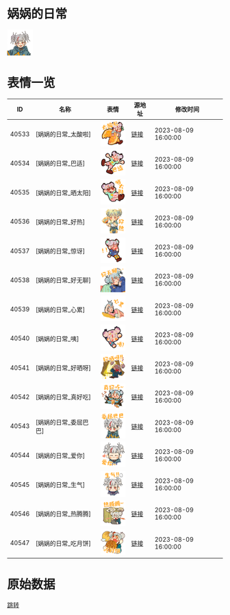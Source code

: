 # 娲娲的日常

<img src="./cover.png" height="60" alt="cover" />

# 表情一览

|ID|名称|表情|源地址|修改时间|
|----|----|----|----|----|
|40533|[娲娲的日常_太酸啦]|<img src="./pic/040533_%5B娲娲的日常_太酸啦%5D.png" height="60" alt="太酸啦"/>|[链接](https://i0.hdslb.com/bfs/garb/ab3068d662f195c5551d584a0b451b9584dbbe81.png)|2023-08-09 16:00:00|
|40534|[娲娲的日常_巴适]|<img src="./pic/040534_%5B娲娲的日常_巴适%5D.png" height="60" alt="巴适"/>|[链接](https://i0.hdslb.com/bfs/garb/cc92de994ab0249e8ff1997ffc8f21dc85ce81c7.png)|2023-08-09 16:00:00|
|40535|[娲娲的日常_晒太阳]|<img src="./pic/040535_%5B娲娲的日常_晒太阳%5D.png" height="60" alt="晒太阳"/>|[链接](https://i0.hdslb.com/bfs/garb/78720da016b15391baf7f6abca6b7ce7e434ab1d.png)|2023-08-09 16:00:00|
|40536|[娲娲的日常_好热]|<img src="./pic/040536_%5B娲娲的日常_好热%5D.png" height="60" alt="好热"/>|[链接](https://i0.hdslb.com/bfs/garb/814bfeb44794c943caf97778fc6b2de6a7a764e2.png)|2023-08-09 16:00:00|
|40537|[娲娲的日常_惊讶]|<img src="./pic/040537_%5B娲娲的日常_惊讶%5D.png" height="60" alt="惊讶"/>|[链接](https://i0.hdslb.com/bfs/garb/dc12dc92fcfa84057aae21c55a317a2714c14dbb.png)|2023-08-09 16:00:00|
|40538|[娲娲的日常_好无聊]|<img src="./pic/040538_%5B娲娲的日常_好无聊%5D.png" height="60" alt="好无聊"/>|[链接](https://i0.hdslb.com/bfs/garb/eb33015120a3f671b3659260e72ac0f91574fc32.png)|2023-08-09 16:00:00|
|40539|[娲娲的日常_心累]|<img src="./pic/040539_%5B娲娲的日常_心累%5D.png" height="60" alt="心累"/>|[链接](https://i0.hdslb.com/bfs/garb/5e4e7f078530ed23ce5c1e609b61e39458d34301.png)|2023-08-09 16:00:00|
|40540|[娲娲的日常_咦]|<img src="./pic/040540_%5B娲娲的日常_咦%5D.png" height="60" alt="咦"/>|[链接](https://i0.hdslb.com/bfs/garb/74445b669f4220448effbad96a4419a5d118bfc0.png)|2023-08-09 16:00:00|
|40541|[娲娲的日常_好晒呀]|<img src="./pic/040541_%5B娲娲的日常_好晒呀%5D.png" height="60" alt="好晒呀"/>|[链接](https://i0.hdslb.com/bfs/garb/0859e5151e67544d4f0e96ff4f41dc4264fb3f07.png)|2023-08-09 16:00:00|
|40542|[娲娲的日常_真好吃]|<img src="./pic/040542_%5B娲娲的日常_真好吃%5D.png" height="60" alt="真好吃"/>|[链接](https://i0.hdslb.com/bfs/garb/5c0ee31c5117cfa6101125256a7c7e002a1bc509.png)|2023-08-09 16:00:00|
|40543|[娲娲的日常_委屈巴巴]|<img src="./pic/040543_%5B娲娲的日常_委屈巴巴%5D.png" height="60" alt="委屈巴巴"/>|[链接](https://i0.hdslb.com/bfs/garb/67b98331f1f34a6b5029f8ea4131e0ab53b10dc0.png)|2023-08-09 16:00:00|
|40544|[娲娲的日常_爱你]|<img src="./pic/040544_%5B娲娲的日常_爱你%5D.png" height="60" alt="爱你"/>|[链接](https://i0.hdslb.com/bfs/garb/1462977c58e303f331a8e6d1f37f2777f1f51012.png)|2023-08-09 16:00:00|
|40545|[娲娲的日常_生气]|<img src="./pic/040545_%5B娲娲的日常_生气%5D.png" height="60" alt="生气"/>|[链接](https://i0.hdslb.com/bfs/garb/e7cee3e4efe9c25018db69e3ab68c48ea6118ff1.png)|2023-08-09 16:00:00|
|40546|[娲娲的日常_热腾腾]|<img src="./pic/040546_%5B娲娲的日常_热腾腾%5D.png" height="60" alt="热腾腾"/>|[链接](https://i0.hdslb.com/bfs/garb/f1ccaa18a6324acd2aa10b3ca3b3bab589e11afd.png)|2023-08-09 16:00:00|
|40547|[娲娲的日常_吃月饼]|<img src="./pic/040547_%5B娲娲的日常_吃月饼%5D.png" height="60" alt="吃月饼"/>|[链接](https://i0.hdslb.com/bfs/garb/24b23e4e54e91185d790000c3164b3c34208a94f.png)|2023-08-09 16:00:00|

# 原始数据

[跳转](./raw.json)

